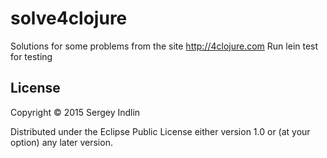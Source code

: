 # solve4clojure

Solutions for some problems from the site http://4clojure.com
Run lein test for testing

## License

Copyright © 2015 Sergey Indlin

Distributed under the Eclipse Public License either version 1.0 or (at
your option) any later version.

